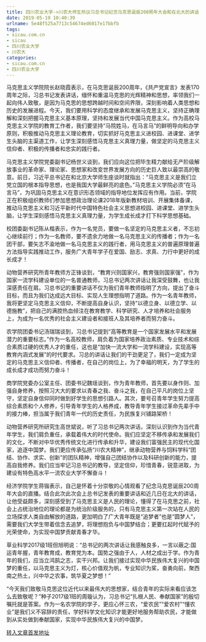 ```yaml
---
title: 四川农业大学->川农大师生热议习总书记纪念马克思诞辰200周年大会和在北大的讲话 | sicau.com.cn
date: 2019-05-19 10:40:39
urlname: 5e48f525a7713c54674ed6017e17bbfb
tags: 
- sicau.com.cn
- sicau
- 四川农业大学
- 川农大
categories:
- sicau.com.cn
- 四川农业大学
---
```



马克思主义学院院长赵晓霞表示，在马克思诞辰200周年，《共产党宣言》发表170周年之际，习总书记发表讲话，缅怀和重温马克思的光辉精神和思想，率领我们一起向伟人致敬，是因为马克思的思想跨越时间和空间界限，深刻影响着人类思想和历史的发展进程。今天，我们要用科学的态度继承和发展马克思主义，坚持正确理解和深刻把握马克思主义基本原理，坚持和发展当代中国马克思主义。作为高校马克思主义学院的教育工作者，我们要坚持“马院姓马，在马言马”的鲜明导向和办学原则，积极推动马克思主义理论教育，切实抓好马克思主义进校园、进课堂、进学生头脑的主渠道工作，让学生深刻感悟马克思主义真理力量，做坚定的马克思主义信仰者、积极的传播者和忠实的践行者。

马克思主义学院党委副书记杨世义谈到，我们应向这位把毕生精力献给无产阶级解放事业的革命家、理论家、思想家和改变世界发展方向的历史巨人致以最崇高的敬意。前日，习近平总书记在和北京大学师生座谈时就指出：“马克思主义是我们立党立国的根本指导思想，也是我国大学最鲜亮的底色。”马克思主义学院必须“在马言马”，为巩固马克思主义在意识形态领域的指导地位发挥应有作用。当前，学院正在积极组织教师们参加思想政治理论课2018年版新教材培训、开展集体备课，推动马克思主义和习近平新时代中国特色社会主义思想进校园、进课堂、进学生头脑，让学生深刻感悟马克思主义真理力量，为学生成长成才打下科学思想基础。

校团委副书记陈从楷表示，作为一名党员，要做一名坚定的马克思主义者，不忘初心继续前行；作为一名教师，要不遗余力地做一名马克思主义的传播者；作为一名团干部，要矢志不渝地做一名马克思主义的践行者，用马克思主义的普遍原理普遍方法指导实践推动工作，服务广大青年学子在爱国、励志、求真、力行中更好的成长成才！

动物营养研究所青年教师方正锋谈到，“教育兴则国家兴，教育强则国家强”，作为国家一流学科建设单位的一名普通教师，习总书记两次讲话让我深受鼓舞，也让我深感责任在肩。习总书记的重要讲话不仅为我们青年教师指明了方向，提出了奋斗目标，而且为我们达成远大目标、实现人生理想指明了道路。作为一名青年教师，我将更坚定马克思主义信仰，不断提高自身认识，坚持“以德立身、以德立学、以德施教”，把自己的满腔热血倾注在教育教学、科学研究、人才培养和社会服务上，为成为一名优秀的社会主义建设者和接班人及其培养者而努力奋斗。

农学院团委书记汤瑞瑞谈到，习总书记提到“高等教育是一个国家发展水平和发展潜力的重要标志。”作为一名高校教师，肩负着为国家培养政治素质、专业技术和综合素质过硬的优秀人才的重任，这也是“加快一流大学和一流学科建设，实现高等教育内涵式发展”的时代要求。习总的讲话让我们的干劲更足了，我们一定成为坚定的马克思主义信仰者、传播者，在自己的岗位上，为了幸福的明天，为了学生的成长成才成功而努力奋斗！

商学院党委办公室主任、团委书记魏瑶谈到，作为青年教师，首先要以身作则、加强自身修养，按照习大大的要求以青春之我、奋斗之我，在自己平凡的岗位上坚守，坚定自身信仰同时做到好学生的思想引路人。其次，要号召青年学生努力提高综合素质和个人修养，引导青年学生的人格养成，教导青年学生接过革命先辈手中的接力棒，担当属于我们青年一代的历史责任，为民族复兴铺路架桥！

动物营养研究所研究生高世斌说，听了习总书记两次讲话，深刻认识到作为当代青年学生，我们肩负重任，承载着伟大的时代使命。我们应坚定不移传承和发展我们的文化，不断对中华优秀传统文化进行传承和升华，建设我们富强民主的现代化国家，追逐中国梦。我们更应传承弘扬“川农大精神”，继承动物营养与饲料学科“团结、协作、求实、创新”的团队精神，增强自己团结协作以及科研创新的能力，提高自我修养。我们应当牢记习总书记的教导，坚定信仰，珍惜青春，锐意进取，为建设有特色高水平一流农业大学不懈奋斗！

经济学院学生蒋锴表示，自己是怀着十分崇敬的心情观看了纪念马克思诞辰200周年大会的直播。结合此次此次会上总书记发表的重要讲话和近几日在北大的讲话，让他受益颇多，深刻感受到了马克思主义是人民的理论，懂得了在马克思之前，社会上占统治地位的理论都是为统治阶级服务的，只有马克思主义第一次站在人民的立场探求人类自由解放的道路，更加明白了广大青年既是“追梦者”也是“圆梦人”，需要我们大学生带着信念去追梦，将理想抱负与中国梦结合；更要扛起时代赋予的光荣使命，为实现中国梦贡献青春才华。

草业科学2017级1班但旭明说：“总书记的两次讲话让我感触良多，一言以蔽之:国运青年握，青年教育成，教育党为本。国势之强由于人，人材之成出于学。作为青年的我们，应当立鸿鹄之志，实干兴邦。让我们接过实现中华民族伟大复兴的中国梦的重任，以马克思主义为灯，核心价值观为帆，专业知识为桨，奋勇向前，聚西南之热土，兴中华之农事，筑华夏之梦想！”

“今天我们致敬马克思这位近代以来最伟大的思想家，结合青年的实际来看应该怎么去致敬呢？”种子2017级1班的周璇认为，习总书记“扎根人民、奉献国家”的殷切嘱托就是答案。作为一名农学院的学子，更应心怀三农，“爱农民”“爱农村”“懂农业”是我们义不容辞的责任，学好科学文化知识才能更好地服务帮助农民，才能做到从实处做到奉献国家，实现中华民族伟大复兴的中国梦。





[转入文章首发地址](https://news.sicau.edu.cn/info/1135/45788.htm)